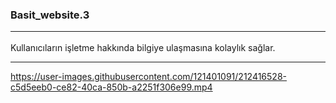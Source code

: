 ### Basit_website.3 <hr>

Kullanıcıların işletme hakkında bilgiye ulaşmasına kolaylık sağlar.<hr>


https://user-images.githubusercontent.com/121401091/212416528-c5d5eeb0-ce82-40ca-850b-a2251f306e99.mp4

